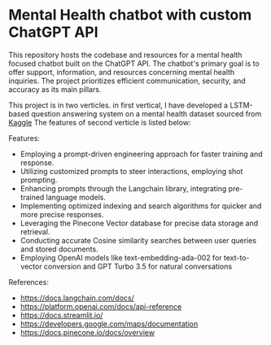 # Mental Health chatbot with custom ChatGPT API
This repository hosts the codebase and resources for a mental health focused chatbot built on the ChatGPT API. The chatbot's primary goal is to offer support, information, and resources concerning mental health inquiries. The project prioritizes efficient communication, security, and accuracy as its main pillars. 

This project is in two verticles. in first vertical, I have developed a LSTM-based question answering system on a mental health dataset sourced from [Kaggle](https://www.kaggle.com/datasets/narendrageek/mental-health-faq-for-chatbot) The features of second verticle is listed below:

Features:
* Employing a prompt-driven engineering approach for faster training and response.
* Utilizing customized prompts to steer interactions, employing shot prompting.
* Enhancing prompts through the Langchain library, integrating pre-trained language models.
* Implementing optimized indexing and search algorithms for quicker and more precise responses.
* Leveraging the Pinecone Vector database for precise data storage and retrieval.
* Conducting accurate Cosine similarity searches between user queries and stored documents.
* Employing OpenAI models like text-embedding-ada-002 for text-to-vector conversion and GPT Turbo 3.5 for natural conversations

References:

* https://docs.langchain.com/docs/
* https://platform.openai.com/docs/api-reference
* https://docs.streamlit.io/
* https://developers.google.com/maps/documentation
* https://docs.pinecone.io/docs/overview


